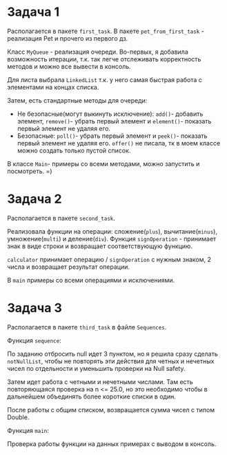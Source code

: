 # Задача 1
Располагается в пакете `first_task`. В пакете `pet_from_first_task` - реализация Pet и прочего
из первого дз.

Класс `MyQueue` - реализация очереди. Во-первых, я добавила возможность итерации, т.к. так 
легче отслеживать корректность методов и можно все вывести в консоль.

Для листа выбрала `LinkedList` т.к. у него самая быстрая работа с элементами на концах списка.

Затем, есть стандартные методы для очереди: 
- Не безопасные(могут выкинуть исключение): `add()`- добавить элемент,  `remove()`- убрать первый элемент и `element()`- 
показать первый элемент не удаляя его.
- Безопасные: `poll()`- убрать первый элемент и `peek()`- показать первый элемент не 
удаляя его. `offer()` не писала, тк в моем классе можно создать только пустой список.

В классе `Main`- примеры со всеми методами, можно запустить и посмотреть. =) 


# Задача 2
Располагается в пакете `second_task`.

Реализовала функции на операции: сложение(`plus`), вычитание(`minus`), 
умножение(`multi`) и деление(`div`). Функция `signOperation` - принимает знак в виде строки
и возвращает соответствующую функцию. 

`calculator` принимает операцию / `signOperation` с
нужным знаком, 2 числа и возвращает результат операции. 

В `main` примеры со всеми операциями и исключениями.


# Задача 3
Располагается в пакете `third_task` в файле `Sequences`.

Функция `sequence`:

По заданию отбросить null идет 3 пунктом, но я решила сразу сделать `notNullList`,
чтобы не повторять эти действия для четных и нечетных чисел по отдельности и
уменьшить проверки на Null safety.

Затем идет работа с четными и нечетными числами. Там есть повторяющаяся проверка на n <= 25.0,
но это необходимо чтобы в дальнейшем объединять более короткие списки в один.

После работы с общим списком, возвращается сумма чисел с типом Double.

Функция `main`:

Проверка работы функции на данных примерах с выводом в консоль. 


